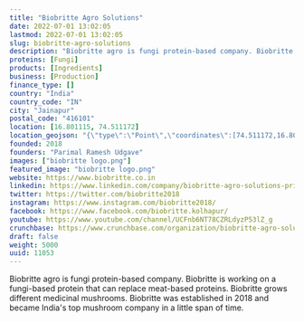```yaml
---
title: "Biobritte Agro Solutions"
date: 2022-07-01 13:02:05
lastmod: 2022-07-01 13:02:05
slug: biobritte-agro-solutions
description: "Biobritte agro is fungi protein-based company. Biobritte is working on a fungi-based protein that can replace meat-based proteins. Biobritte grows different medicinal mushrooms. Biobritte was established in 2018 and became India's top mushroom company in a little span of time."
proteins: [Fungi]
products: [Ingredients]
business: [Production]
finance_type: []
country: "India"
country_code: "IN"
city: "Jainapur"
postal_code: "416101"
location: [16.801115, 74.511172]
location_geojson: "{\"type\":\"Point\",\"coordinates\":[74.511172,16.801115]}"
founded: 2018
founders: "Parimal Ramesh Udgave"
images: ["biobritte logo.png"]
featured_image: "biobritte logo.png"
website: https://www.biobritte.co.in
linkedin: https://www.linkedin.com/company/biobritte-agro-solutions-private-limited
twitter: https://twitter.com/biobritte2018
instagram: https://www.instagram.com/biobritte2018/
facebook: https://www.facebook.com/biobritte.kolhapur/
youtube: https://www.youtube.com/channel/UCFnb6NT78CZRLdyzP53lZ_g
crunchbase: https://www.crunchbase.com/organization/biobritte-agro-solutions-private-limited-india
draft: false
weight: 5000
uuid: 11053
---
```

Biobritte agro is fungi protein-based company. Biobritte is working on a fungi-based protein that can replace meat-based proteins. Biobritte grows different medicinal mushrooms. Biobritte was established in 2018 and became India's top mushroom company in a little span of time.
